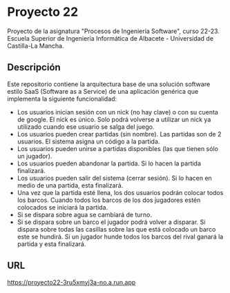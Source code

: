 # Proyecto 22
Proyecto de la asignatura "Procesos de Ingeniería Software", curso 22-23.
Escuela Superior de Ingeniería Informática de Albacete - Universidad de Castilla-La Mancha.

## Descripción
Este repositorio contiene la arquitectura base de una solución software estilo SaaS (Software as a Service) de una aplicación genérica que implementa la siguiente funcionalidad:
- Los usuarios inician sesión con un nick (no hay clave) o con su cuenta de google. El nick es único. Solo podrá volverse a utilizar un nick ya utilizado cuando ese usuario se salga del juego.
- Los usuarios pueden crear partidas (sin nombre). Las partidas son de 2 usuarios. El sistema asigna un código a la partida.
- Los usuarios pueden unirse a partidas disponibles (las que tienen sólo un jugador).
- Los usuarios pueden abandonar la partida. Si lo hacen la partida finalizará.
- Los usuarios pueden salir del sistema (cerrar sesión). Si lo hacen en medio de una partida, esta finalizará.
- Una vez que la partida esté llena, los dos usuarios podrán colocar todos los barcos. Cuando todos los barcos de los dos jugadores estén colocados se iniciará la partida.
- Si se dispara sobre agua se cambiará de turno.
- Si se dispara sobre un barco el jugador podrá volver a disparar. Si dispara sobre todas las casillas sobre las que está colocado un barco este se hundirá. Si un jugador hunde todos los barcos del rival ganará la partida y esta finalizará.

## URL
https://proyecto22-3ru5xmyj3a-no.a.run.app